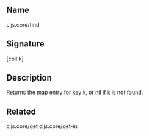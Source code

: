## Name
cljs.core/find

## Signature
[coll k]

## Description

Returns the map entry for key `k`, or nil if `k` is not found.

## Related
cljs.core/get
cljs.core/get-in
